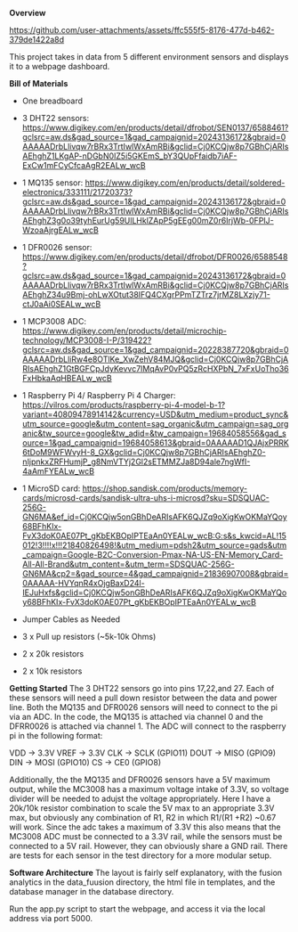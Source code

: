 **Overview**


https://github.com/user-attachments/assets/ffc555f5-8176-477d-b462-379de1422a8d


This project takes in data from 5 different environment sensors and displays it to a webpage dashboard. 

**Bill of Materials**
- One breadboard
  
- 3 DHT22 sensors: https://www.digikey.com/en/products/detail/dfrobot/SEN0137/6588461?gclsrc=aw.ds&gad_source=1&gad_campaignid=20243136172&gbraid=0AAAAADrbLlivqw7rBRx3TrtIwlWxAmRBi&gclid=Cj0KCQjw8p7GBhCjARIsAEhghZ1LKgAP-nDGbN0IZ5i5GKEmS_bY3QUpFfaidb7iAF-ExCw1mFCyCfcaAgR2EALw_wcB
  
- 1 MQ135 sensor: https://www.digikey.com/en/products/detail/soldered-electronics/333111/21720373?gclsrc=aw.ds&gad_source=1&gad_campaignid=20243136172&gbraid=0AAAAADrbLlivqw7rBRx3TrtIwlWxAmRBi&gclid=Cj0KCQjw8p7GBhCjARIsAEhghZ3g0o39tyhEurUg59UlLHklZApP5gEEg00mZ0r6IrjWb-0FPIJ-WzoaAjrgEALw_wcB
  
- 1 DFR0026 sensor: https://www.digikey.com/en/products/detail/dfrobot/DFR0026/6588548?gclsrc=aw.ds&gad_source=1&gad_campaignid=20243136172&gbraid=0AAAAADrbLlivqw7rBRx3TrtIwlWxAmRBi&gclid=Cj0KCQjw8p7GBhCjARIsAEhghZ34u9Bmj-ohLwXOtut38IFQ4CXgrPPmTZTrz7jrMZ8LXzjy71-ctJ0aAi0SEALw_wcB
  
- 1 MCP3008 ADC: https://www.digikey.com/en/products/detail/microchip-technology/MCP3008-I-P/319422?gclsrc=aw.ds&gad_source=1&gad_campaignid=20228387720&gbraid=0AAAAADrbLliRw4e8OTlKe_XwZehV84MJQ&gclid=Cj0KCQjw8p7GBhCjARIsAEhghZ1GtBGFCpJdyKevvc7IMqAvP0vPQ5zRcHXPbN_7xFxUoTho36FxHbkaAqHBEALw_wcB
  
- 1 Raspberry Pi 4/ Raspberry Pi 4 Charger: https://vilros.com/products/raspberry-pi-4-model-b-1?variant=40809478914142&currency=USD&utm_medium=product_sync&utm_source=google&utm_content=sag_organic&utm_campaign=sag_organic&tw_source=google&tw_adid=&tw_campaign=19684058556&gad_source=1&gad_campaignid=19684058613&gbraid=0AAAAAD1QJAjxPRRK6tDoM9WFWvyH-8_GX&gclid=Cj0KCQjw8p7GBhCjARIsAEhghZ0-nIjpnkxZRFHumjP_g8NmVTYj2Gl2sETMMZJa8D94ale7ngWfI-4aAmFYEALw_wcB
  
- 1 MicroSD card: https://shop.sandisk.com/products/memory-cards/microsd-cards/sandisk-ultra-uhs-i-microsd?sku=SDSQUAC-256G-GN6MA&ef_id=Cj0KCQjw5onGBhDeARIsAFK6QJZq9oXigKwOKMaYQoy68BFhKIx-FvX3doK0AE07Pt_gKbEKBOpIPTEaAn0YEALw_wcB:G:s&s_kwcid=AL!15012!3!!!!x!!!21840826498!&utm_medium=pdsh2&utm_source=gads&utm_campaign=Google-B2C-Conversion-Pmax-NA-US-EN-Memory_Card-All-All-Brand&utm_content=&utm_term=SDSQUAC-256G-GN6MA&cp2=&gad_source=4&gad_campaignid=21836907008&gbraid=0AAAAA-HVYqnR4xOjgBaxD24l-IEJuHxfs&gclid=Cj0KCQjw5onGBhDeARIsAFK6QJZq9oXigKwOKMaYQoy68BFhKIx-FvX3doK0AE07Pt_gKbEKBOpIPTEaAn0YEALw_wcB
  
- Jumper Cables as Needed
  
- 3 x Pull up resistors (~5k-10k Ohms)
  
- 2 x 20k resistors
  
- 2 x 10k resistors
  

**Getting Started**
The 3 DHT22 sensors go into pins 17,22,and 27. Each of these sensors will need a pull down resistor between the data and power line. Both the 
MQ135 and DFR0026 sensors will need to connect to the pi via an ADC. In the code, the MQ135 is attached via channel 0 and the DFRR0026 is attached
via channel 1. The ADC will connect to the raspberry pi in the following format:

VDD -> 3.3V
VREF -> 3.3V
CLK -> SCLK (GPIO11)
DOUT -> MISO (GPIO9)
DIN -> MOSI (GPIO10)
CS -> CE0 (GPIO8)

Additionally, the the MQ135 and DFR0026 sensors have a 5V maximum output, while the MC3008 has a maximum voltage intake of 3.3V, so voltage
divider will be needed to adujst the voltage appropriately. Here I have a 20k/10k resistor combination to scale the 5V max to an appropriate 3.3V max,
but obviously any combination of R1, R2 in which R1/(R1 +R2) ~0.67 will work. Since the adc takes a maximum of 3.3V this also means that the MC3008 ADC
must be connected to a 3.3V rail, while the sensors must be connected to a 5V rail. However, they can obviously share a GND rail.
There are tests for each sensor in the test directory for a more modular setup.

**Software Architecture**
The layout is fairly self explanatory, with the fusion analytics in the data_fuusion directory, the html file in templates, and the database manager in the
database directory.

Run the app.py script to start the webpage, and access it via the local address via port 5000.
  
